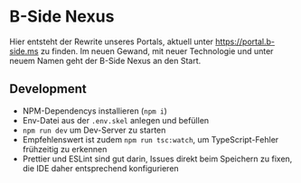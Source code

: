 # B-Side Nexus

Hier entsteht der Rewrite unseres Portals, aktuell unter https://portal.b-side.ms zu finden.
Im neuen Gewand, mit neuer Technologie und unter neuem Namen geht der B-Side Nexus an den Start.

## Development

-   NPM-Dependencys installieren (`npm i`)
-   Env-Datei aus der `.env.skel` anlegen und befüllen
-   `npm run dev` um Dev-Server zu starten
-   Empfehlenswert ist zudem `npm run tsc:watch`, um TypeScript-Fehler frühzeitig zu erkennen
-   Prettier und ESLint sind gut darin, Issues direkt beim Speichern zu fixen, die IDE daher entsprechend konfigurieren
